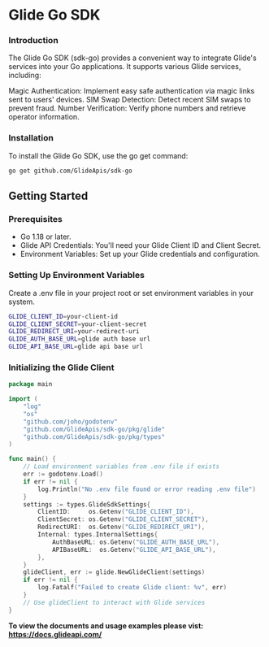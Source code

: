 # Glide Go SDK

### Introduction
The Glide Go SDK (sdk-go) provides a convenient way to integrate Glide's services into your Go applications. It supports various Glide services, including:

Magic Authentication: Implement easy safe authentication via magic links sent to users' devices.
SIM Swap Detection: Detect recent SIM swaps to prevent fraud.
Number Verification: Verify phone numbers and retrieve operator information.

### Installation
To install the Glide Go SDK, use the go get command:

```bash
go get github.com/GlideApis/sdk-go
```
## Getting Started

### Prerequisites

* Go 1.18 or later.
* Glide API Credentials: You'll need your Glide Client ID and Client Secret.
* Environment Variables: Set up your Glide credentials and configuration.

### Setting Up Environment Variables

Create a .env file in your project root or set environment variables in your system.

```bash
GLIDE_CLIENT_ID=your-client-id
GLIDE_CLIENT_SECRET=your-client-secret
GLIDE_REDIRECT_URI=your-redirect-uri
GLIDE_AUTH_BASE_URL=glide auth base url
GLIDE_API_BASE_URL=glide api base url
```

### Initializing the Glide Client

```go
package main

import (
    "log"
    "os"
    "github.com/joho/godotenv"
    "github.com/GlideApis/sdk-go/pkg/glide"
    "github.com/GlideApis/sdk-go/pkg/types"
)

func main() {
    // Load environment variables from .env file if exists
    err := godotenv.Load()
    if err != nil {
        log.Println("No .env file found or error reading .env file")
    }
    settings := types.GlideSdkSettings{
        ClientID:     os.Getenv("GLIDE_CLIENT_ID"),
        ClientSecret: os.Getenv("GLIDE_CLIENT_SECRET"),
        RedirectURI:  os.Getenv("GLIDE_REDIRECT_URI"),
        Internal: types.InternalSettings{
            AuthBaseURL: os.Getenv("GLIDE_AUTH_BASE_URL"),
            APIBaseURL:  os.Getenv("GLIDE_API_BASE_URL"),
        },
    }
    glideClient, err := glide.NewGlideClient(settings)
    if err != nil {
        log.Fatalf("Failed to create Glide client: %v", err)
    }
    // Use glideClient to interact with Glide services
}
```


**To view the documents and usage examples please vist: https://docs.glideapi.com/**


